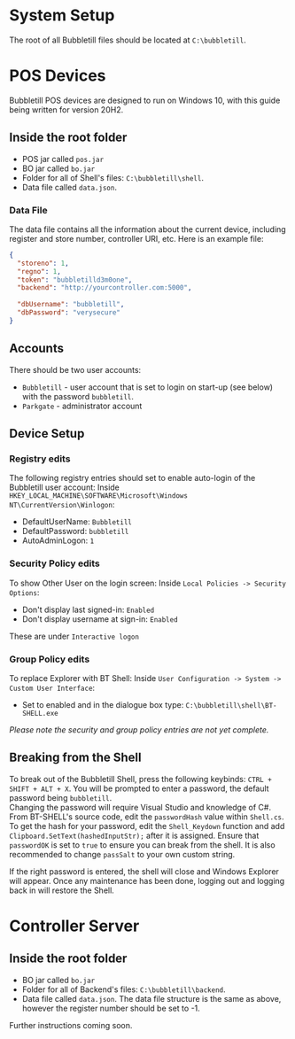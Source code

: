 # System Setup
The root of all Bubbletill files should be located at `C:\bubbletill`.

# POS Devices
Bubbletill POS devices are designed to run on Windows 10, with this guide being written for version 20H2.
## Inside the root folder
- POS jar called `pos.jar`
- BO jar called `bo.jar`
- Folder for all of Shell's files: `C:\bubbletill\shell`.
- Data file called `data.json`.

### Data File
The data file contains all the information about the current device, including register and store number, controller URI, etc. Here is an example file:
```json
{
  "storeno": 1,
  "regno": 1,
  "token": "bubbletilld3m0one",
  "backend": "http://yourcontroller.com:5000",
  
  "dbUsername": "bubbletill",
  "dbPassword": "verysecure"
}
```

## Accounts
There should be two user accounts:
- `Bubbletill` - user account that is set to login on start-up (see below) with the password `bubbletill`.
- `Parkgate` - administrator account

## Device Setup
### Registry edits
The following registry entries should set to enable auto-login of the Bubbletill user account:
Inside `HKEY_LOCAL_MACHINE\SOFTWARE\Microsoft\Windows NT\CurrentVersion\Winlogon`:
- DefaultUserName: `Bubbletill`
- DefaultPassword: `bubbletill`
- AutoAdminLogon: `1`

### Security Policy edits
To show Other User on the login screen:
Inside `Local Policies -> Security Options`:
- Don't display last signed-in: `Enabled`
- Don't display username at sign-in: `Enabled`


These are under `Interactive logon`

### Group Policy edits
To replace Explorer with BT Shell:
Inside `User Configuration -> System -> Custom User Interface`:
- Set to enabled and in the dialogue box type: `C:\bubbletill\shell\BT-SHELL.exe`

*Please note the security and group policy entries are not yet complete.*

## Breaking from the Shell
To break out of the Bubbletill Shell, press the following keybinds: `CTRL + SHIFT + ALT + X`. You will be prompted to enter a password, the default password being `bubbletill`.
<br>
Changing the password will require Visual Studio and knowledge of C#. From BT-SHELL's source code, edit the `passwordHash` value within `Shell.cs`. To get the hash for your password, edit the `Shell_Keydown` function and add `Clipboard.SetText(hashedInputStr);` after it is assigned. Ensure that `passwordOK` is set to `true` to ensure you can break from the shell. It is also recommended to change `passSalt` to your own custom string.

If the right password is entered, the shell will close and Windows Explorer will appear. Once any maintenance has been done, logging out and logging back in will restore the Shell.

# Controller Server
## Inside the root folder
- BO jar called `bo.jar`
- Folder for all of Backend's files: `C:\bubbletill\backend`.
- Data file called `data.json`. The data file structure is the same as above, however the register number should be set to -1.

Further instructions coming soon.
